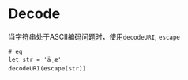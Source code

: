 # Decode

当字符串处于ASCII编码问题时，使用`decodeURI`, `escape`

```text
# eg
let str = 'ä¸­æ'
decodeURI(escape(str))
```
